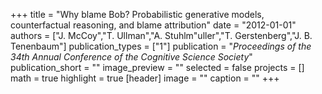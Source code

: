 +++
title = "Why blame Bob? Probabilistic generative models, counterfactual reasoning, and blame attribution"
date = "2012-01-01"
authors = ["J. McCoy","T. Ullman","A. Stuhlm\"uller","T. Gerstenberg","J. B. Tenenbaum"]
publication_types = ["1"]
publication = "_Proceedings of the 34th Annual Conference of the Cognitive Science Society_"
publication_short = ""
image_preview = ""
selected = false
projects = []
math = true
highlight = true
[header]
image = ""
caption = ""
+++

